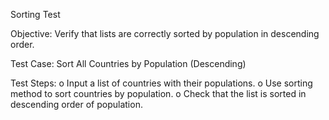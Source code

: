 Sorting Test

Objective: Verify that lists are correctly sorted by population in descending order.

Test Case: Sort All Countries by Population (Descending)

Test Steps:
o    Input a list of countries with their populations.
o    Use sorting method to sort countries by population.
o    Check that the list is sorted in descending order of population.
